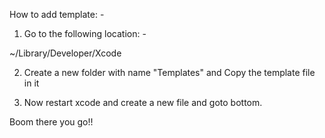 How to add template: -

1. Go to the following location: -

~/Library/Developer/Xcode

2. Create a new folder with name "Templates" and Copy the template file in it

3. Now restart xcode and create a new file and goto bottom.

Boom there you go!!
